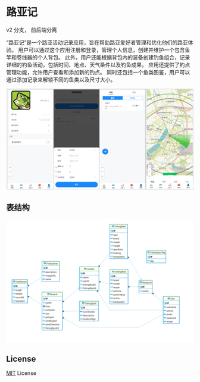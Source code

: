 # 路亚记

v2 分支， 前后端分离

“路亚记”是一个路亚活动记录应用，旨在帮助路亚爱好者管理和优化他们的路亚体验。
用户可以通过这个应用注册和登录，管理个人信息，创建并维护一个包含鱼竿和卷线器的个人背包。
此外，用户还能根据背包内的装备创建钓鱼组合，记录详细的钓鱼活动，包括时间、地点、天气条件以及钓鱼成果。
应用还提供了钓点管理功能，允许用户查看和添加新的钓点。
同时还包括一个鱼类图鉴，用户可以通过添加记录来解锁不同的鱼类以及尺寸大小。

![demo](./demo.png)

## 表结构

![er](./db-er.png)

## License

[MIT](./LICENSE) License
